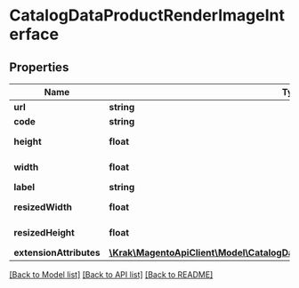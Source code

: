 # CatalogDataProductRenderImageInterface

## Properties
Name | Type | Description | Notes
------------ | ------------- | ------------- | -------------
**url** | **string** | Image url | 
**code** | **string** | Image code | 
**height** | **float** | Image height | 
**width** | **float** | Image width in px | 
**label** | **string** | Image label | 
**resizedWidth** | **float** | Resize width | 
**resizedHeight** | **float** | Resize height | 
**extensionAttributes** | [**\Krak\MagentoApiClient\Model\CatalogDataProductRenderImageExtensionInterface**](CatalogDataProductRenderImageExtensionInterface.md) |  | [optional] 

[[Back to Model list]](../README.md#documentation-for-models) [[Back to API list]](../README.md#documentation-for-api-endpoints) [[Back to README]](../README.md)


